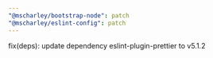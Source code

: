 ```yaml
---
"@mscharley/bootstrap-node": patch
"@mscharley/eslint-config": patch
---
```


fix(deps): update dependency eslint-plugin-prettier to v5.1.2

